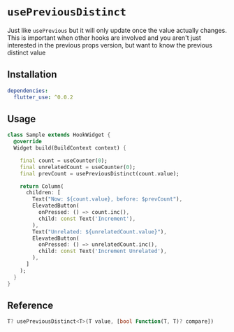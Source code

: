 # `usePreviousDistinct`

Just like `usePrevious` but it will only update once the value actually changes. This is important when other hooks are involved and you aren't just interested in the previous props version, but want to know the previous distinct value

## Installation

```yaml
dependencies:
  flutter_use: ^0.0.2
```

## Usage

```dart
class Sample extends HookWidget {
  @override
  Widget build(BuildContext context) {

    final count = useCounter(0);
    final unrelatedCount = useCounter(0);
    final prevCount = usePreviousDistinct(count.value);

    return Column(
      children: [
        Text("Now: ${count.value}, before: $prevCount"),
        ElevatedButton(
          onPressed: () => count.inc(),
          child: const Text('Increment'),
        ),
        Text("Unrelated: ${unrelatedCount.value}"),
        ElevatedButton(
          onPressed: () => unrelatedCount.inc(),
          child: const Text('Increment Unrelated'),
        ),
      ]
    );
  }
}
```

## Reference
```dart
T? usePreviousDistinct<T>(T value, [bool Function(T, T)? compare])
```
